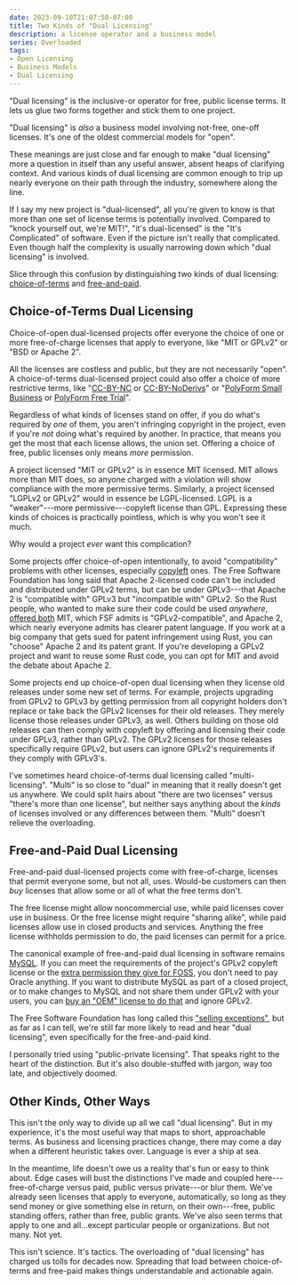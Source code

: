 ```yaml
---
date: 2023-09-10T21:07:50-07:00
title: Two Kinds of "Dual Licensing"
description: a license operator and a business model
series: Overloaded
tags:
- Open Licensing
- Business Models
- Dual Licensing
---
```


"Dual licensing" is the inclusive-or operator for free, public license terms.  It lets us glue two forms together and stick them to one project.

"Dual licensing" is _also_ a business model involving not-free, one-off licenses.  It's one of the oldest commercial models for "open".

These meanings are just close and far enough to make "dual licensing" more a question in itself than any useful answer, absent heaps of clarifying context.  And various kinds of dual licensing are common enough to trip up nearly everyone on their path through the industry, somewhere along the line.

If I say my new project is "dual-licensed", all you're given to know is that more than one set of license terms is potentially involved.  Compared to "knock yourself out, we're MIT!", "it's dual-licensed" is the "It's Complicated" of software.  Even if the picture isn't really that complicated.  Even though half the complexity is usually narrowing down which "dual licensing" is involved.

Slice through this confusion by distinguishing two kinds of dual licensing:  [choice-of-terms](#choice-of-terms) and [free-and-paid](#free-and-paid).

<h2 id="choice-of-terms">Choice-of-Terms Dual Licensing</h2>

Choice-of-open dual-licensed projects offer everyone the choice of one or more free-of-charge licenses that apply to everyone, like "MIT or GPLv2" or "BSD or Apache 2".

All the licenses are costless and public, but they are not necessarily "open".  A choice-of-terms dual-licensed project could also offer a choice of more restrictive terms, like "[CC-BY-NC](https://creativecommons.org/licenses/by-nc/3.0/) or [CC-BY-NoDerivs](https://creativecommons.org/licenses/by-nd/3.0/)" or "[PolyForm Small Business](https://polyformproject.org/licenses/small-business/1.0.0) or [PolyForm Free Trial](https://polyformproject.org/licenses/free-trial/1.0.0)".

Regardless of what kinds of licenses stand on offer, if you do what's required by _one_ of them, you aren't infringing copyright in the project, even if you're _not_ doing what's required by another.  In practice, that means you get the most that each license allows, the union set.  Offering a choice of free, public licenses only means _more_ permission.

A project licensed "MIT or GPLv2" is in essence MIT licensed.  MIT allows more than MIT does, so anyone charged with a violation will show compliance with the more permissive terms.  Similarly, a project licensed "LGPLv2 or GPLv2" would in essence be LGPL-licensed.  LGPL is a "weaker"---more permissive---copyleft license than GPL.  Expressing these kinds of choices is practically pointless, which is why you won't see it much.

Why would a project _ever_ want this complication?

Some projects offer choice-of-open intentionally, to avoid "compatibility" problems with other licenses, especially [copyleft](https://blueoakcouncil.org/copyleft) ones.  The Free Software Foundation has long said that Apache 2-licensed code can't be included and distributed under GPLv2 terms, but can be under GPLv3---that Apache 2 is "compatible with" GPLv3 but "incompatible with" GPLv2.  So the Rust people, who wanted to make sure their code could be used _anywhere_, [offered both](https://github.com/rust-lang/rust/blob/master/COPYRIGHT) MIT, which FSF admits is "GPLv2-compatible", and Apache 2, which nearly everyone admits has clearer patent language.  If you work at a big company that gets sued for patent infringement using Rust, you can "choose" Apache 2 and its patent grant.  If you're developing a GPLv2 project and want to reuse some Rust code, you can opt for MIT and avoid the debate about Apache 2.

Some projects end up choice-of-open dual licensing when they license old releases under some new set of terms.  For example, projects upgrading from GPLv2 to GPLv3 by getting permission from all copyright holders don't replace or take back the GPLv2 licenses for their old releases.  They merely license those releases under GPLv3, as well.  Others building on those old releases can then comply with copyleft by offering and licensing their code under GPLv3, rather than GPLv2.  The GPLv2 licenses for those releases specifically require GPLv2, but users can ignore GPLv2's requirements if they comply with GPLv3's.

I've sometimes heard choice-of-terms dual licensing called "multi-licensing".  "Multi" is so close to "dual" in meaning that it really doesn't get us anywhere.  We could split hairs about "there are two licenses" versus "there's more than one license", but neither says anything about the _kinds_ of licenses involved or any differences between them.  "Multi" doesn't relieve the overloading.

<h2 id="free-and-paid">Free-and-Paid Dual Licensing</h2>

Free-and-paid dual-licensed projects come with free-of-charge, licenses that permit everyone some, but not all, uses.  Would-be customers can then _buy_ licenses that allow some or all of what the free terms don't.

The free license might allow noncommercial use, while paid licenses cover use in business.  Or the free license might require "sharing alike", while paid licenses allow use in closed products and services.  Anything the free license withholds permission to do, the paid licenses can permit for a price.

The canonical example of free-and-paid dual licensing in software remains [MySQL](https://www.mysql.com/).  If you can meet the requirements of the project's GPLv2 copyleft license or the [extra permission they give for FOSS](https://oss.oracle.com/licenses/universal-foss-exception/), you don't need to pay Oracle anything.  If you want to distribute MySQL as part of a closed project, or to make changes to MySQL and not share them under GPLv2 with your users, you can [buy an "OEM" license to do that](https://www.mysql.com/about/legal/licensing/oem/) and ignore GPLv2.

The Free Software Foundation has long called this ["selling exceptions"](https://www.fsf.org/blogs/rms/selling-exceptions), but as far as I can tell, we're still far more likely to read and hear "dual licensing", even specifically for the free-and-paid kind.

I personally tried using "public-private licensing".  That speaks right to the heart of the distinction.  But it's also double-stuffed with jargon, way too late, and objectively doomed.

## Other Kinds, Other Ways

This isn't the only way to divide up all we call "dual licensing".  But in my experience, it's the most useful way that maps to short, approachable terms.  As business and licensing practices change, there may come a day when a different heuristic takes over.  Language is ever a ship at sea.

In the meantime, life doesn't owe us a reality that's fun or easy to think about.  Edge cases will bust the distinctions I've made and coupled here---free-of-charge versus paid, public versus private---or blur them.  We've already seen licenses that apply to everyone, automatically, so long as they send money or give something else in return, on their own---free, public standing offers, rather than free, public grants.  We've also seen terms that apply to one and all...except particular people or organizations.  But not many.  Not yet.

This isn't science.  It's tactics.  The overloading of "dual licensing" has charged us tolls for decades now.  Spreading that load between choice-of-terms and free-paid makes things understandable and actionable again.
